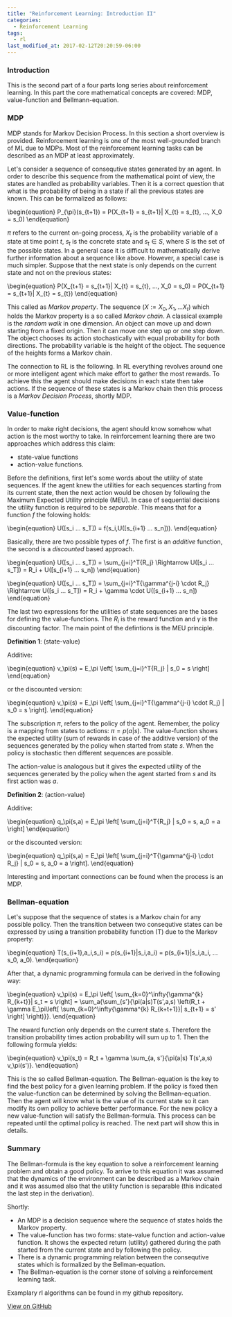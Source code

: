 ```yaml
---
title: "Reinforcement Learning: Introduction II"
categories:
  - Reinforcement Learning
tags:
  - rl
last_modified_at: 2017-02-12T20:20:59-06:00
---
```


### Introduction
This is the second part of a four parts long series about reinforcement learning. In this part the core mathematical concepts are covered: MDP, value-function and Bellmann-equation.

### MDP

MDP stands for Markov Decision Process. In this section a short overview is provided. Reinforcement learning is one of the most well-grounded branch of ML due to MDPs. Most of the reinforcement learning tasks can be described as an MDP at least approximately. 

Let's consider a sequence of consequtive states generated by an agent. In order to describe this sequence from the mathematical point of view, the states are handled as probability variables. Then it is a correct question that what is the probability of being in a state if all the previous states are known. This can be formalized as follows:

\begin{equation}
P_{\pi}(s_{t+1}) = P(X_{t+1} = s_{t+1}| X_{t} = s_{t}, ..., X_0 = s_0)
\end{equation}

$\pi$ refers to the current on-going process, $X_{t}$ is the probability variable of a state at time point $t$, $s_t$ is the concrete state and $s_t \in S$, where $S$ is the set of the possible states. In a general case it is difficult to mathematically derive further information about a sequence like above. However, a special case is much simpler. Suppose that the next state is only depends on the current state and not on the previous states:

\begin{equation}
P(X_{t+1} = s_{t+1}| X_{t} = s_{t}, ..., X_0 = s_0) = P(X_{t+1} = s_{t+1}| X_{t} = s_{t})
\end{equation}

This called as *Markov property*. The sequence ($X:={X_0, X_1, ... X_t}$) which holds the Markov property is a so called *Markov chain*. A classical example is the *random walk* in one dimension. An object can move up and down starting from a fixed origin. Then it can move one step up or one step down. The object chooses its action stochastically with equal probability for both directions. The probability variable is the height of the object. The sequence of the heights forms a Markov chain.

The connection to RL is the following. In RL everything revolves around one or more intelligent agent which make effort to gather the most rewards. To achieve this the agent should make decisions in each state then take actions. If the sequence of these states is a Markov chain then this process is a *Markov Decision Process*, shortly MDP.  

### Value-function

In order to make right decisions, the agent should know somehow what action is the most worthy to take. In reinforcement learning there are two approaches which address this claim:

- state-value functions
- action-value functions.

Before the definitions, first let's some words about the utility of state sequences. If the agent knew the utilities for each sequences starting from its current state, then the next action would be chosen by following the Maximum Expected Utility principle (MEU). In case of sequential decisions the utility function is required to be *separable*. This means that for a function $f$ the folowing holds:

\begin{equation}
U([s_i ... s_T]) = f(s_i,U([s_{i+1} ... s_n])).
\end{equation}

Basically, there are two possible types of $f$. The first is an *additive* function, the second is a *discounted* based approach.

\begin{equation}
U([s_i ... s_T]) = \sum_{j=i}^T{R_j} \Rightarrow U([s_i ... s_T]) = R_i + U([s_{i+1} ... s_n])
\end{equation}

\begin{equation}
U([s_i ... s_T]) = \sum_{j=i}^T{\gamma^{j-i} \cdot R_j} \Rightarrow U([s_i ... s_T]) = R_i + \gamma \cdot U([s_{i+1} ... s_n])
\end{equation}

The last two expressions for the utilities of state sequences are the bases for defining the value-functions. The $R_i$ is the reward function and $\gamma$ is the discounting factor. The main point of the defintions is the MEU principle. 

__Definition 1__: (state-value)

Additive:

\begin{equation}
v_\pi(s) = E_\pi \left\[ \sum_{j=i}^T{R_j} | s_0 = s \right\]
\end{equation}

or the discounted version:

\begin{equation}
v_\pi(s) = E_\pi \left\[ \sum_{j=i}^T{\gamma^{j-i} \cdot R_j} | s_0 = s \right\].
\end{equation}

The subscription $\pi$, refers to the policy of the agent. Remember, the policy is a mapping from states to actions: 
$\pi = p(a|s)$. The value-function shows the expected utility (sum of rewards in case of the additive version) of the sequences generated by the policy when started from state $s$. When the policy is stochastic then different sequences are possible.

The action-value is analogous but it gives the expected utility of the sequences generated by the policy when the agent started from $s$ and its first action was $a$. 

__Definition 2__: (action-value)

Additive:

\begin{equation}
q_\pi(s,a) = E_\pi \left\[ \sum_{j=i}^T{R_j} | s_0 = s, a_0 = a \right\]
\end{equation}

or the discounted version:

\begin{equation}
q_\pi(s,a) = E_\pi \left\[ \sum_{j=i}^T{\gamma^{j-i} \cdot R_j} | s_0 = s, a_0 = a \right\].
\end{equation}

Interesting and important connections can be found when the process is an MDP. 

### Bellman-equation

Let's suppose that the sequence of states is a Markov chain for any possible policy. Then the transition between two consequtive states can be expressed by using a transition probability function (T) due to the Markov property:

\begin{equation}
T(s_{i+1},a_i,s_i) = p(s_{i+1}|s_i,a_i) = p(s_{i+1}|s_i,a_i, ... s_0, a_0).
\end{equation} 

After that, a dynamic programming formula can be derived in the following way:

\begin{equation}
v_\pi(s) = E_\pi \left\[ \sum_{k=0}^\infty{\gamma^{k} R_{k+t}}| s_t = s \right\] = \sum_a{\sum_{s'}{\pi(a|s)T(s',a,s) \left\(R_t + \gamma E_\pi\left\[ \sum_{k=0}^\infty{\gamma^{k} R_{k+t+1}}| s_{t+1} = s' \right\] \right\)}}.
\end{equation}

The reward function only depends on the current state $s$. Therefore the transition probability times action probability will sum up to 1. Then the following formula yields:

\begin{equation}
v_\pi(s_t) = R_t + \gamma \sum_{a, s'}{\pi(a|s) T(s',a,s) v_\pi(s')}.
\end{equation}

This is the so called Bellman-equation. The Bellman-equation is the key to find the best policy for a given learning problem. If the policy is fixed then the value-function can be determined by solving the Bellman-equation. Then the agent will know what is the value of its current state so it can modify its own policy to achieve better performance. For the new policy a new value-function will satisfy the Bellman-formula. This process can be repeated until the optimal policy is reached. The next part will show this in details.

### Summary

The Bellman-formula is the key equation to solve a reinforcement learning problem and obtain a good policy. To arrive to this equation it was assumed that the dynamics of the environment can be described as a Markov chain and it was assumed also that the utility function is separable (this indicated the last step in the derivation).

Shortly:

- An MDP is a decision sequence where the sequence of states holds the Markov property.
- The value-function has two forms: state-value function and action-value function. It shows the expected return (utility) gathered during the path started from the current state and by following the policy.
- There is a dynamic programming relation between the consequtive states which is formalized by the Bellman-equation.
- The Bellman-equation is the corner stone of solving a reinforcement learning task.
 


Examplary rl algorithms can be found in my github repository.

<a href="https://github.com/adamtiger/ai/tree/code" target="_blank" class="btn btn-success"><i class="fa fa-github fa-lg"></i> View on GitHub</a>





